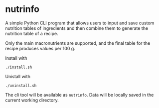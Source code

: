 # nutrinfo

A simple Python CLI program that allows users to input and save custom nutrition tables of ingredients and then combine them to generate the nutrition table of a recipe.

Only the main macronutrients are supported, and the final table for the recipe produces values per 100 g.

Install with 

    ./install.sh

Unistall with 

    ./uninstall.sh

The cli tool will be available as `nutrinfo`. Data will be locally saved in the current working directory. 
